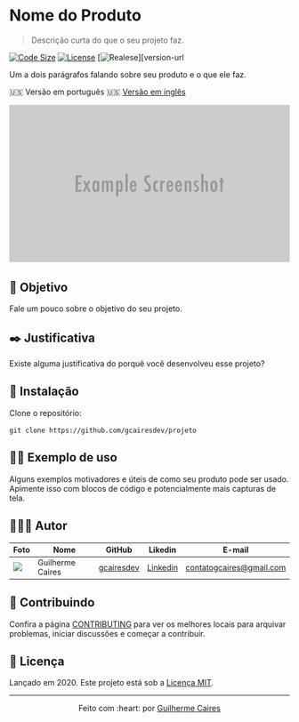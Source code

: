 # Nome do Produto
> Descrição curta do que o seu projeto faz.

[![Code Size][code-size]][code-url]
[![License][MIT-license]][MIT-url]
[![Realese][version]][version-url

Um a dois parágrafos falando sobre seu produto e o que ele faz.

🇺🇸 Versão em português
🇺🇸 [Versão em inglês](.github/README-EN.md)

<p align="center">
    <img src=".github/img/header.png"></img>
</p>

## :dart: Objetivo

Fale um pouco sobre o objetivo do seu projeto.

## :black_nib: Justificativa

Existe alguma justificativa do porquê você desenvolveu esse projeto?

## :construction_worker: Instalação

Clone o repositório:

```git
git clone https://github.com/gcairesdev/projeto
```

## 👨‍🏫 Exemplo de uso

Alguns exemplos motivadores e úteis de como seu produto pode ser usado. Apimente isso com blocos de código e potencialmente mais capturas de tela.

## 👨🏼‍💻 Autor

Foto | Nome | GitHub | Likedin | E-mail
---- | ---- | ------ | ------- | ------
<img src="https://avatars1.githubusercontent.com/u/54117888?s=460&u=aa7d6143c4e1fdab1ffa6e5fd5ebfe64572f2eae&v=4" width="100px"> | Guilherme Caires | [gcairesdev](https://github.com/gcairesdev) | [Linkedin](https://linkedin.com/in/guilherme-caires/) | contatogcaires@gmail.com

## 🤝 Contribuindo

Confira a página [CONTRIBUTING](.github/CONTRIBUTING-PT-BR.md) para ver os melhores locais para arquivar problemas, iniciar discussões e começar a contribuir.

## :page_facing_up: Licença

Lançado em 2020.
Este projeto está sob a [Licença MIT](./LICENSE.md).

---

<p align="center">
    Feito com :heart: por <a href="https://github.com/gcairesdev">Guilherme Caires</a>
</p>

<!-- Markdown link & img dfn's -->
[code-size]: https://img.shields.io/github/languages/code-size/gcairesdev/project-template
[code-url]: https://github.com/gcairesdev/project-template

[MIT-license]: https://img.shields.io/github/license/gcairesdev/project-template
[MIT-url]: https://github.com/gcairesdev/project-template/blob/master/LICENSE.md

[version]: https://img.shields.io/github/v/release/gcairesdev/project-template?include_prereleases
[version-url]: https://github.com/gcairesdev/project-template